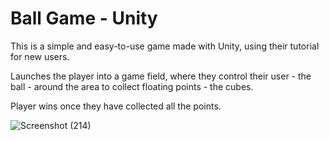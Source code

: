 # Ball Game - Unity

This is a simple and easy-to-use game made with Unity, using their tutorial for new users.

Launches the player into a game field, where they control their user - the ball - around the area to collect floating points - the cubes. 

Player wins once they have collected all the points.

![Screenshot (214)](https://github.com/sophia-kyr/BallGame/assets/92695138/4c3e457e-6a1c-4768-ab8e-006906c12d49)
